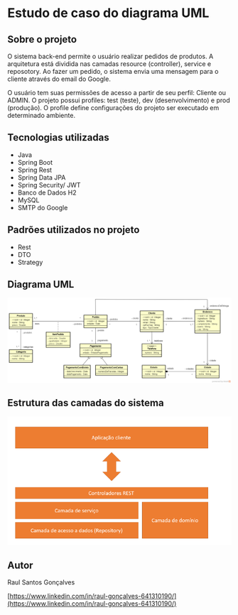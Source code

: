 # Estudo de caso do diagrama UML

## Sobre o projeto
O sistema back-end permite o usuário realizar pedidos de produtos. A arquitetura está dividida nas camadas resource (controller), service e reposotory. 
Ao fazer um pedido, o sistema envia uma mensagem para o cliente através do email do Google. 

O usuário tem suas permissões de acesso a partir de seu perfil: Cliente ou ADMIN.
O projeto possui profiles: test (teste), dev (desenvolvimento) e prod (produção). 
O profile define configurações do projeto ser executado em determinado ambiente.

## Tecnologias utilizadas
* Java
* Spring Boot
* Spring Rest
* Spring Data JPA
* Spring Security/ JWT
* Banco de Dados H2
* MySQL
* SMTP do Google

## Padrões utilizados no projeto
* Rest
* DTO
* Strategy

## Diagrama UML
![Diagrama UML](imagens_sistema/diagrama.png)

## Estrutura das camadas do sistema
![Estrutura das camadas](imagens_sistema/estrutura_camadas.png)

## Autor
Raul Santos Gonçalves

[https://www.linkedin.com/in/raul-gonçalves-641310190/](https://www.linkedin.com/in/raul-gonçalves-641310190/)
